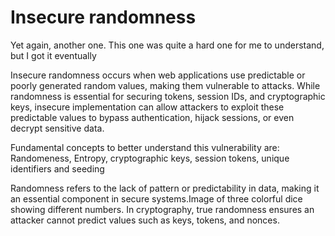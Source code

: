 # Insecure randomness

Yet again, another one. This one was quite a hard one for me to understand, but I got it eventually

Insecure randomness occurs when web applications use predictable or poorly generated random values, making them vulnerable to attacks. While randomness is essential for securing tokens, session IDs, and cryptographic keys, insecure implementation can allow attackers to exploit these predictable values to bypass authentication, hijack sessions, or even decrypt sensitive data. 

Fundamental concepts to better understand this vulnerability are: Randomeness, Entropy, cryptographic keys, session tokens, unique identifiers and seeding

 Randomness refers to the lack of pattern or predictability in data, making it an essential component in secure systems.Image of three colorful dice showing different numbers. In cryptography, true randomness ensures an attacker cannot predict values such as keys, tokens, and nonces.

 
